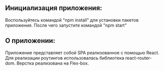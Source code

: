## Инициализация приложения:
Воспользуйтесь командой "npm install" для установки пакетов приложения.
После чего запустите командой "npm start"

## О приложении:

Приложение представляет собой SPA реализованное с помощью React.
Для реализации роутингов использовалась библиотека react-router-dom.
Верстка реализована на Flex-box. 


